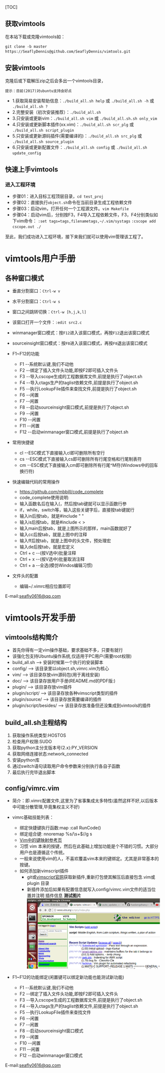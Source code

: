 [TOC]

## 获取vimtools
在本站下载或克隆vimtools如：
``` shell
git clone -b master https://SeaflyDennis@github.com/SeaflyDennis/vimtools.git
```

## 安装vimtools
克隆后或下载解压zip之后会多出一个vimtools目录，

    提示：目前(2017)对ubuntu支持会好点

- 1.获取简易安装帮助信息：`./build_all.sh help`  或  `./build_all.sh -h` 或 `./build_all.sh ?`
- 2.完整安装（初次安装推荐）：`./build_all.sh`
- 3.只安装或更新vim：`./build_all.sh vim` 或 `./build_all.sh.sh only_vim`
- 4.只安装或更新脚本插件(xx.vim)：`./build_all.sh scr_plg` 或 `./build_all.sh script_plugin`
- 5.只安装或更新源码插件(需要编译的)：`./build_all.sh src_plg` 或 `./build_all.sh source_plugin`
- 6.只安装或更新配置文件：`./build_all.sh config` 或 `./build_all.sh update_config`

## 快速上手vimtools

### 进入工程环境
- 步骤01：进入目标工程顶层目录，`cd test_proj`
- 步骤02：直接执行`object.sh`命令在当前目录生成工程依赖文件
- 步骤03：启动vim，打开任何一个工程源文件。`vim Makefile`
- 步骤04：启动vim后，分别按F3，F4导入工程依赖文件，F3，F4分别类似如下vim命令：
        `:set tags=tags,filenametags,~/.vim/systags`
        `:cscope add cscope.out ./`

至此，我们成功进入工程环境，接下来我们就可以使用vim管理该工程了。



# vimtools用户手册

## 各种窗口模式

- 垂直分割窗口：`Ctrl-w v`
- 水平分割窗口：`Ctrl-w s`
- 窗口之间跳转切换：`Ctrl-w [h,j,k,l]`
- 该窗口打开一个文件：`:edit src2.c`
- winmanager窗口模式：按`F12`进入该窗口模式，再按`F12`退出该窗口模式
- sourceinsight窗口模式：按`F8`进入该窗口模式，再按`F8`退出该窗口模式

- F1~F12的功能
    - F1    --系统默认键,我们不动他
    - F2    --绑定了插入文件头功能,即按F2即可插入文件头
    - F3    --导入cscope生成的工程数据库文件,前提是执行了object.sh
    - F4    --导入ctags生产的taglist依赖文件,前提是执行了object.sh
    - F5    --执行LookupFile插件来查找文件,前提是执行了object.sh
    - F6    --闲置
    - F7    --闲置
    - F8    --启动sourceinsight窗口模式,前提是执行了object.sh
    - F9    --闲置
    - F10   --闲置
    - F11   --闲置
    - F12   --启动winmanager窗口模式,前提是执行了object.sh

- 常用快捷键
    - cl    --ESC模式下直接输入cl即可删除所有空行
    - cs    --ESC模式下直接输入cs即可删除所有行尾空格和行尾制表符
    - cm    --ESC模式下直接输入cm即可删除所有行尾^M符(Windows中的回车换行符)

- 快速编辑代码的常用操作

    - https://github.com/mbbill/code_complete
    - code_complete使用说明:
    - 输入函数名后在输入(，然后按tab键就可以显示函数行参
    - if，while，switch等，输入这些关键字后，直接按tab键就行
    - 输入in后按tab，就是#include " "
    - 输入is后按tab，就是#include < >
    - 输入main后按tab，就是上图所示的那样，main函数就好了
    - 输入cc后按tab，就是上图中的注释
    - 输入ff后按tab，就是上图中的头文件，预处理宏
    - 输入de后按tab，就是宏定义
    - Ctrl + c         --(按V选中)批量注释
    - Ctrl + x         --(按V选中)批量取消注释
    - Ctrl + a         --全选(模仿Windos编辑习惯)

- 文件头的配置
    - 编辑~/.vimrc相应位置即可

E-mail:seafly0616@qq.com

# vimtools开发手册

## vimtools结构简介

- 首先你得有一定vim操作基础，要求基础不多，只要有就行
- 该强化包支持Ubuntu操作系统,仅适用于PC用户(需要root权限)
- build_all.sh      --> 安装时候第一个执行的安装脚本
- config/           --> 该目录里以object.sh,vimrc.vim为核心
- vim/              --> 该目录存放vim源码包(用于离线安装)
- doc/              --> 该目录存放用户手册(README.md的PDF版:)
- plugin/           --> 该目录存放vim插件
- plugin/script/    --> 该目录存放各种vimscript类型的插件
- plugin/source/    --> 该目录存放需要编译的插件
- plugin/script/besides/    --> 该目录存放准备但还没集成到vimtools的插件

## build_all.sh主程结构

1. 获取操作系统类型:HOSTOS
2. 检查用户权限:SUDO
3. 获取python主分支版本号(2.x):PY_VERSION
4. 获取网络连接状态:network_connected
5. 安装python库
6. 通过switch语句读取用户命令参数来分别执行各自子函数
7. 最后执行完毕退出脚本

## config/vimrc.vim

- 简介：即.vimrc配置文件,这里为了省事集成太多特性(虽然这样不好,以后版本中可能分散管理,毕竟集权主义不好)
- vimrc基础技能列表：
    - 绑定快捷键执行函数:map <F6> :call RunCode()<CR>
    - 绑定组合键: nnoremap %s/\s\+$//g <c-c>s
    - [Vim中的键映射参考页](http://www.cnblogs.com/softwaretesting/archive/2011/09/28/2194515.html)
    - 习惯 vim 本来的按键，然后在此基础上增加功能是个不错的习惯。大部分用户也是遵循这个传统。
    - 一般来说使用vim的人，不喜欢覆盖vim本来的键绑定。尤其是非常基本的按键。
    - 如何添加新vimscript插件
        - git或[vimscript官网](http://www.vim.org/scripts/index.php)获取新插件,重新打包使其解压后直接包含.vim或plugin
            目录
        - 新插件添加后如果有配置信息就写入config/vimrc.vim文件的适当位置并注明
            插件信息
**测试图片**
![图片范例](./screenshots/test.png)

- F1~F12的功能绑定(闲置键可以绑定新功能也能测试新功能)
    - F1    --系统默认键,我们不动他
    - F2    --绑定了插入文件头功能,即按F2即可插入文件头
    - F3    --导入cscope生成的工程数据库文件,前提是执行了object.sh
    - F4    --导入ctags生产的taglist依赖文件,前提是执行了object.sh
    - F5    --执行LookupFile插件来查找文件
    - F6    --闲置
    - F7    --闲置
    - F8    --启动sourceinsight窗口模式
    - F9    --闲置
    - F10   --闲置
    - F11   --闲置
    - F12   --启动winmanager窗口模式

E-mail:seafly0616@qq.com
